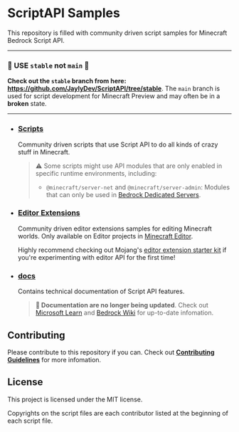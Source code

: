 # ScriptAPI Samples

This repository is filled with community driven script samples for Minecraft Bedrock Script API.

<hr/>

### 🔴 USE `stable` not `main` 🔴

**Check out the `stable` branch from here: https://github.com/JaylyDev/ScriptAPI/tree/stable**.
The `main` branch is used for script development for Minecraft Preview and may often be in a **broken** state.

<hr/>

- ### [Scripts](./scripts/)

  Community driven scripts that use Script API to do all kinds of crazy stuff in Minecraft.

  > ⚠️ Some scripts might use API modules that are only enabled in specific runtime environments, including:
  >
  > - `@minecraft/server-net` and `@minecraft/server-admin`: Modules that can only be used in [Bedrock Dedicated Servers](https://www.minecraft.net/en-us/download/server/bedrock).

- ### [Editor Extensions](./editorExtensions/)

  Community driven editor extensions samples for editing Minecraft worlds. Only available on Editor projects in [Minecraft Editor](https://github.com/mojang/minecraft-editor).

  Highly recommend checking out Mojang's [editor extension starter kit](https://github.com/Mojang/minecraft-editor-extension-starter-kit) if you're experimenting with editor API for the first time!

- ### [docs](./docs/)
  Contains technical documentation of Script API features.
  > **🚫 Documentation are no longer being updated**. Check out [Microsoft Learn](https://learn.microsoft.com/en-us/minecraft/creator/scriptapi/) and [Bedrock Wiki](https://wiki.bedrock.dev/scripting/starting-scripts) for up-to-date infomation.

## Contributing

Please contribute to this repository if you can. Check out [**Contributing Guidelines**](./CONTRIBUTING.md) for more infomation.

## License
This project is licensed under the MIT license.

Copyrights on the script files are each contributor listed at the beginning of each script file.

